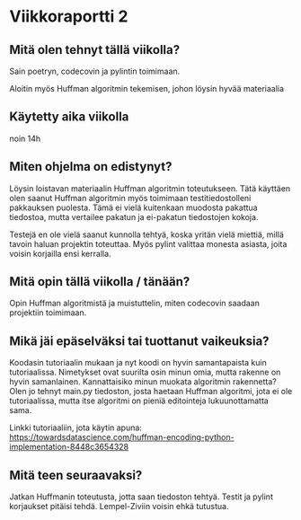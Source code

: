 # Viikkoraportti 2

## Mitä olen tehnyt tällä viikolla?
Sain poetryn, codecovin ja pylintin toimimaan.

Aloitin myös Huffman algoritmin tekemisen, johon löysin hyvää materiaalia

## Käytetty aika viikolla
noin 14h

## Miten ohjelma on edistynyt?
Löysin loistavan materiaalin Huffman algoritmin toteutukseen. Tätä käyttäen olen saanut Huffman algoritmin myös toimimaan testitiedostolleni pakkauksen puolesta. Tämä ei vielä kuitenkaan muodosta pakattua tiedostoa, mutta vertailee pakatun ja ei-pakatun tiedostojen kokoja.

Testejä en ole vielä saanut kunnolla tehtyä, koska yritän vielä miettiä, millä tavoin haluan projektin toteuttaa.
Myös pylint valittaa monesta asiasta, joita voisin korjailla ensi kerralla.

## Mitä opin tällä viikolla / tänään?
Opin Huffman algoritmistä ja muistuttelin, miten codecovin saadaan projektiin toimimaan.

## Mikä jäi epäselväksi tai tuottanut vaikeuksia?
Koodasin tutoriaalin mukaan ja nyt koodi on hyvin samantapaista kuin tutoriaalissa. Nimetykset ovat suurilta osin minun omia, mutta rakenne on hyvin samanlainen. Kannattaisiko minun muokata algoritmin rakennetta? Olen jo tehnyt main.py tiedoston, josta haetaan Huffman algoritmi, jota ei ole tutoriaalissa, mutta itse algoritmi on pieniä editointeja lukuunottamatta sama.

Linkki tutoriaaliin, jota käytin apuna:
https://towardsdatascience.com/huffman-encoding-python-implementation-8448c3654328

## Mitä teen seuraavaksi?
Jatkan Huffmanin toteutusta, jotta saan tiedoston tehtyä.
Testit ja pylint korjaukset pitäisi tehdä.
Lempel-Ziviin voisin ehkä tutustua.
